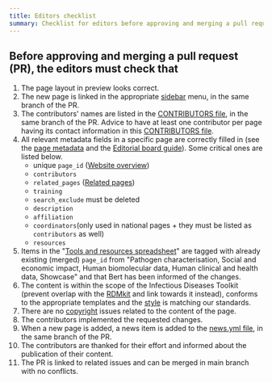 ```yaml
---
title: Editors checklist
summary: Checklist for editors before approving and merging a pull request (PR).
---
```


## Before approving and merging a pull request (PR), the editors must check that
1. The page layout in preview looks correct.
2. The new page is linked in the appropriate [sidebar](https://github.com/elixir-europe/infectious-diseases-toolkit/tree/main/_data/sidebars) menu, in the same branch of the PR.
3. The contributors' names are listed in the [CONTRIBUTORS file](https://github.com/elixir-europe/infectious-diseases-toolkit/blob/main/_data/CONTRIBUTORS.yaml), in the same branch of the PR. Advice to have at least one  contributor per page having its contact information in this  [CONTRIBUTORS file](https://github.com/elixir-europe/infectious-diseases-toolkit/blob/main/_data/CONTRIBUTORS.yaml).
4. All relevant metadata fields in a specific page are correctly filled in (see the [page metadata](/contribute/page_metadata) and the [Editorial board guide](/contribute/editorial_board_guide)). Some critical ones are listed below.
   * unique `page_id` ([Website overview](/contribute/website_overview))
   * `contributors`
   * `related_pages` ([Related pages](/contribute/editorial_board_guide.html#related-pages))
   * `training`
   * `search_exclude` must be deleted
   * `description`
   * `affiliation`
   * `coordinators`(only used in national pages + they must be listed as `contributors` as well)
   * `resources`
5. Items in the "[Tools and resources spreadsheet](https://docs.google.com/spreadsheets/d/13tqfSbgivokfEkxGXPRFShVhCmO4VuTQRe4uQgJOMbc)" are tagged with already existing (merged) `page_id` from "Pathogen characterisation, Social and economic impact, Human biomolecular data, Human clinical and health data, Showcase" and that Bert has been informed of the changes.
6. The content is within the scope of the Infectious Diseases Toolkit (prevent overlap with the [RDMkit](https://rdmkit.elixir-europe.org/) and link towards it instead), conforms to the appropriate templates and the [style](/contribute/style_guide) is matching our standards.
7. There are no [copyright](/contribute/copyright) issues related to the content of the page.
8. The contributors implemented the requested changes.
9.  When a new page is added, a news item is added to the [news.yml file](https://github.com/elixir-europe/infectious-diseases-toolkit/blob/main/_data/news.yml), in the same branch of the PR.
10. The contributors are thanked for their effort and informed about the publication of their content.
11. The PR is linked to related issues and can be merged in main branch with no conflicts.
